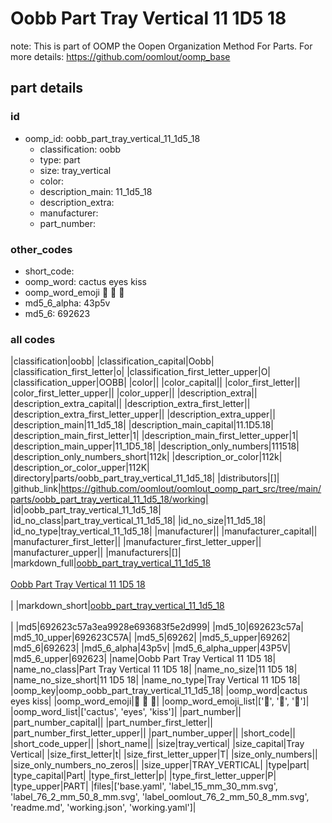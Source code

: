 # Oobb Part Tray Vertical 11 1D5 18  

note: This is part of OOMP the Oopen Organization Method For Parts. For more details: https://github.com/oomlout/oomp_base

##  part details





### id
* oomp_id: oobb_part_tray_vertical_11_1d5_18
  * classification: oobb
  * type: part
  * size: tray_vertical
  * color: 
  * description_main: 11_1d5_18
  * description_extra: 
  * manufacturer: 
  * part_number: 

### other_codes
* short_code: 
* oomp_word: cactus eyes kiss
* oomp_word_emoji :cactus: :eyes: :kiss:
* md5_6_alpha: 43p5v
* md5_6: 692623

### all codes 
|classification|oobb|
|classification_capital|Oobb|
|classification_first_letter|o|
|classification_first_letter_upper|O|
|classification_upper|OOBB|
|color||
|color_capital||
|color_first_letter||
|color_first_letter_upper||
|color_upper||
|description_extra||
|description_extra_capital||
|description_extra_first_letter||
|description_extra_first_letter_upper||
|description_extra_upper||
|description_main|11_1d5_18|
|description_main_capital|11.1D5.18|
|description_main_first_letter|1|
|description_main_first_letter_upper|1|
|description_main_upper|11_1D5_18|
|description_only_numbers|111518|
|description_only_numbers_short|112k|
|description_or_color|112k|
|description_or_color_upper|112K|
|directory|parts/oobb_part_tray_vertical_11_1d5_18|
|distributors|[]|
|github_link|https://github.com/oomlout/oomlout_oomp_part_src/tree/main/parts/oobb_part_tray_vertical_11_1d5_18/working|
|id|oobb_part_tray_vertical_11_1d5_18|
|id_no_class|part_tray_vertical_11_1d5_18|
|id_no_size|11_1d5_18|
|id_no_type|tray_vertical_11_1d5_18|
|manufacturer||
|manufacturer_capital||
|manufacturer_first_letter||
|manufacturer_first_letter_upper||
|manufacturer_upper||
|manufacturers|[]|
|markdown_full|[oobb_part_tray_vertical_11_1d5_18](https://github.com/oomlout/oomlout_oomp_part_src/tree/main/parts/oobb_part_tray_vertical_11_1d5_18/working)<br>[](https://github.com/oomlout/oomlout_oomp_part_src/tree/main/parts/oobb_part_tray_vertical_11_1d5_18/working)<br>[Oobb Part Tray Vertical 11 1D5 18](https://github.com/oomlout/oomlout_oomp_part_src/tree/main/parts/oobb_part_tray_vertical_11_1d5_18/working)<br><br>|
|markdown_short|[oobb_part_tray_vertical_11_1d5_18](https://github.com/oomlout/oomlout_oomp_part_src/tree/main/parts/oobb_part_tray_vertical_11_1d5_18/working)<br><br>|
|md5|692623c57a3ea9928e693683f5e2d999|
|md5_10|692623c57a|
|md5_10_upper|692623C57A|
|md5_5|69262|
|md5_5_upper|69262|
|md5_6|692623|
|md5_6_alpha|43p5v|
|md5_6_alpha_upper|43P5V|
|md5_6_upper|692623|
|name|Oobb Part Tray Vertical 11 1D5 18|
|name_no_class|Part Tray Vertical 11 1D5 18|
|name_no_size|11 1D5 18|
|name_no_size_short|11 1D5 18|
|name_no_type|Tray Vertical 11 1D5 18|
|oomp_key|oomp_oobb_part_tray_vertical_11_1d5_18|
|oomp_word|cactus eyes kiss|
|oomp_word_emoji|:cactus: :eyes: :kiss:|
|oomp_word_emoji_list|[':cactus:', ':eyes:', ':kiss:']|
|oomp_word_list|['cactus', 'eyes', 'kiss']|
|part_number||
|part_number_capital||
|part_number_first_letter||
|part_number_first_letter_upper||
|part_number_upper||
|short_code||
|short_code_upper||
|short_name||
|size|tray_vertical|
|size_capital|Tray Vertical|
|size_first_letter|t|
|size_first_letter_upper|T|
|size_only_numbers||
|size_only_numbers_no_zeros||
|size_upper|TRAY_VERTICAL|
|type|part|
|type_capital|Part|
|type_first_letter|p|
|type_first_letter_upper|P|
|type_upper|PART|
|files|['base.yaml', 'label_15_mm_30_mm.svg', 'label_76_2_mm_50_8_mm.svg', 'label_oomlout_76_2_mm_50_8_mm.svg', 'readme.md', 'working.json', 'working.yaml']|
